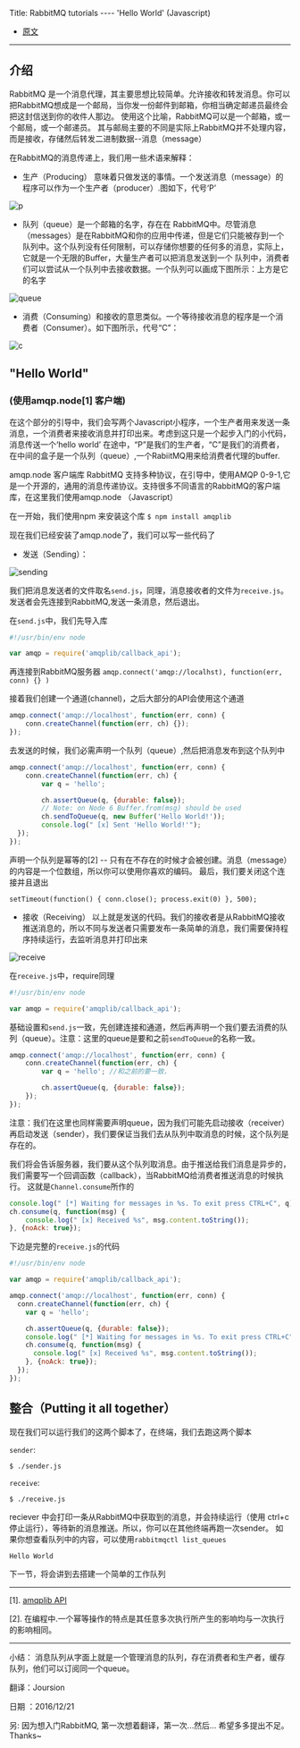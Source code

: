 Title: RabbitMQ tutorials ---- 'Hello World' (Javascript)

- [原文](https://www.rabbitmq.com/tutorials/tutorial-one-javascript.html) 
-----
## 介绍
RabbitMQ 是一个消息代理，其主要思想比较简单。允许接收和转发消息。你可以把RabbitMQ想成是一个邮局，当你发一份邮件到邮箱，你相当确定邮递员最终会把这封信送到你的收件人那边。
使用这个比喻，RabbitMQ可以是一个邮箱，或一个邮局，或一个邮递员。
其与邮局主要的不同是实际上RabbitMQ并不处理内容，而是接收，存储然后转发二进制数据--消息（message）

在RabbitMQ的消息传递上，我们用一些术语来解释：

- 生产（Producing） 意味着只做发送的事情。一个发送消息（message）的程序可以作为一个生产者（producer）.图如下，代号‘P’

![p](https://www.rabbitmq.com/img/tutorials/producer.png)

- 队列（queue）是一个邮箱的名字，存在在 RabbitMQ中。尽管消息（messages）是在RabbitMQ和你的应用中传递，但是它们只能被存到一个队列中。这个队列没有任何限制，可以存储你想要的任何多的消息，实际上，它就是一个无限的Buffer，大量生产者可以把消息发送到一个
队列中，消费者们可以尝试从一个队列中去接收数据。一个队列可以画成下图所示：上方是它的名字

![queue](https://www.rabbitmq.com/img/tutorials/queue.png)

- 消费（Consuming）和接收的意思类似。一个等待接收消息的程序是一个消费者（Consumer）。如下图所示，代号“C”：

![c](https://www.rabbitmq.com/img/tutorials/consumer.png)

## "Hello World"
### (使用amqp.node[1] 客户端)
在这个部分的引导中，我们会写两个Javascript小程序，一个生产者用来发送一条消息，一个消费者来接收消息并打印出来。考虑到这只是一个起步入门的小代码，消息传送一个‘hello world’
在途中，“P”是我们的生产者，“C”是我们的消费者，在中间的盒子是一个队列（queue）,一个RabiitMQ用来给消费者代理的buffer.

amqp.node 客户端库
RabbitMQ 支持多种协议，在引导中，使用AMQP 0-9-1,它是一个开源的，通用的消息传递协议。支持很多不同语言的RabbitMQ的客户端库，在这里我们使用amqp.node （Javascript）

在一开始，我们使用npm 来安装这个库
`$ npm install amqplib`

现在我们已经安装了amqp.node了，我们可以写一些代码了
- 发送（Sending）： 

![sending](https://www.rabbitmq.com/img/tutorials/sending.png)

我们把消息发送者的文件取名`send.js`，同理，消息接收者的文件为`receive.js`。发送者会先连接到RabbitMQ,发送一条消息，然后退出。

在`send.js`中，我们先导入库

```javascript
#!/usr/bin/env node

var amqp = require('amqplib/callback_api');
```
再连接到RabbitMQ服务器
`amqp.connect('amqp://localhst), function(err, conn) {} )`

接着我们创建一个通道(channel)，之后大部分的API会使用这个通道

```javascript
amqp.connect('amqp://localhost', function(err, conn) {
    conn.createChannel(function(err, ch) {});
});
```
去发送的时候，我们必需声明一个队列（queue）,然后把消息发布到这个队列中

```javascript
amqp.connect('amqp://localhost', function(err, conn) {
    conn.createChannel(function(err, ch) {
        var q = 'hello';

        ch.assertQueue(q, {durable: false});  
        // Note: on Node 6 Buffer.from(msg) should be used
        ch.sendToQueue(q, new Buffer('Hello World!'));
        console.log(" [x] Sent 'Hello World!'");
  });
});
```
声明一个队列是幂等的[2] -- 只有在不存在的时候才会被创建。消息（message）的内容是一个位数组，所以你可以使用你喜欢的编码。
最后，我们要关闭这个连接并且退出

`setTimeout(function() { conn.close(); process.exit(0) }, 500);`

- 接收（Receiving）
以上就是发送的代码。我们的接收者是从RabbitMQ接收推送消息的，所以不同与发送者只需要发布一条简单的消息，我们需要保持程序持续运行，去监听消息并打印出来

![receive](https://www.rabbitmq.com/img/tutorials/receiving.png)

在`receive.js`中，require同理

```javascript
#!/usr/bin/env node

var amqp = require('amqplib/callback_api');
```
基础设置和`send.js`一致，先创建连接和通道，然后再声明一个我们要去消费的队列（queue）。注意：这里的queue是要和之前`sendToQueue`的名称一致。

```javascript
amqp.connect('amqp://localhost', function(err, conn) {
    conn.createChannel(function(err, ch) {
        var q = 'hello'; //和之前的要一致，

        ch.assertQueue(q, {durable: false});
    });
});

```
注意：我们在这里也同样需要声明queue，因为我们可能先启动接收（receiver）再启动发送（sender），我们要保证当我们去从队列中取消息的时候，这个队列是存在的。

我们将会告诉服务器，我们要从这个队列取消息。由于推送给我们消息是异步的，我们需要写一个回调函数（callback），当RabbitMQ给消费者推送消息的时候执行。
这就是`Channel.consume`所作的

```javascript
console.log(" [*] Waiting for messages in %s. To exit press CTRL+C", q);
ch.consume(q, function(msg) {
    console.log(" [x] Received %s", msg.content.toString());
}, {noAck: true});
```

下边是完整的`receive.js`的代码

```javascript
#!/usr/bin/env node

var amqp = require('amqplib/callback_api');

amqp.connect('amqp://localhost', function(err, conn) {
  conn.createChannel(function(err, ch) {
    var q = 'hello';

    ch.assertQueue(q, {durable: false});
    console.log(" [*] Waiting for messages in %s. To exit press CTRL+C", q);
    ch.consume(q, function(msg) {
      console.log(" [x] Received %s", msg.content.toString());
    }, {noAck: true});
  });
});
```

## 整合（Putting it all together）
现在我们可以运行我们的这两个脚本了，在终端，我们去跑这两个脚本

`sender`:

`$ ./sender.js`

`receive`:

`$ ./receive.js`

reciever 中会打印一条从RabbitMQ中获取到的消息，并会持续运行（使用 ctrl+c 停止运行），等待新的消息推送。所以，你可以在其他终端再跑一次sender。
如果你想查看队列中的内容，可以使用`rabbitmqctl list_queues`

`Hello World`

下一节，将会讲到去搭建一个简单的工作队列

----------

[1]. [amqplib API](http://www.squaremobius.net/amqp.node/)

[2]. 在编程中.一个幂等操作的特点是其任意多次执行所产生的影响均与一次执行的影响相同。

----------
小结： 消息队列从字面上就是一个管理消息的队列，存在消费者和生产者，缓存队列，他们可以订阅同一个queue。

翻译：Joursion

日期 ：2016/12/21

另: 因为想入门RabbitMQ, 第一次想着翻译，第一次...然后... 希望多多提出不足。 Thanks~







